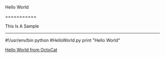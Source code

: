 Hello World

===========

This Is A Sample

---------------


#!/usr/env/bin python
#HelloWorld.py
print "Hello World"

[Hello World from OctoCat](https://github.com/octocat/Hello-World) 
